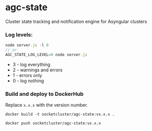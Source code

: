 # agc-state
Cluster state tracking and notification engine for Asyngular clusters

### Log levels:
```js
node server.js -l 0
// or
AGC_STATE_LOG_LEVEL=0 node server.js
```
 * 3 - log everything
 * 2 - warnings and errors
 * 1 - errors only
 * 0 - log nothing

### Build and deploy to DockerHub

Replace `x.x.x` with the version number.

```
docker build -t socketcluster/agc-state:vx.x.x .
```

```
docker push socketcluster/agc-state:vx.x.x
```
